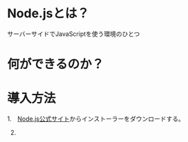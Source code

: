 # Node.jsとは？

サーバーサイドでJavaScriptを使う環境のひとつ

# 何ができるのか？



# 導入方法

1.　[Node.js公式サイト](https://nodejs.org/en/)からインストーラーをダウンロードする。

2.

